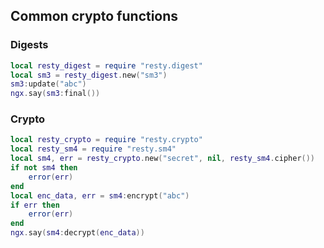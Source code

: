 ## Common crypto functions

### Digests
```lua
local resty_digest = require "resty.digest"
local sm3 = resty_digest.new("sm3")
sm3:update("abc")
ngx.say(sm3:final())
```

### Crypto
```lua
local resty_crypto = require "resty.crypto"
local resty_sm4 = require "resty.sm4"
local sm4, err = resty_crypto.new("secret", nil, resty_sm4.cipher())
if not sm4 then
    error(err)
end
local enc_data, err = sm4:encrypt("abc")
if err then
    error(err)
end
ngx.say(sm4:decrypt(enc_data))
```